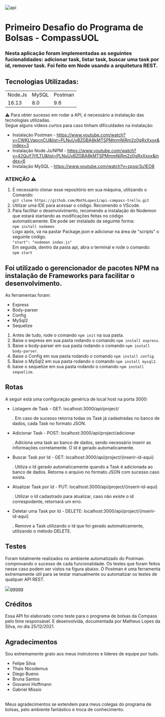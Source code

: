 ![api](https://user-images.githubusercontent.com/70352508/147391625-1dbd5456-c802-4552-816d-399899bf5e6e.PNG)
<h1>Primeiro Desafio do Programa de Bolsas - CompassUOL</h1>
<h3> Nesta aplicação foram implementadas as seguintes fucionalidades: adicionar task, listar task, buscar uma task por id, remover task. Foi feito em Node usando a arquitetura REST.</h3>

## Tecnologias Utilizadas:

<table>
  <tr>
    <td>Node.Js</td>
    <td>MySQL</td>
    <td>Postman</td>
  </tr>
  <tr>
    <td>16.13</td>
    <td>8.0</td>
    <td>9.6</td>
  </tr>
</table>

⚠ Para obter sucesso em rodar a API, é necessário a instalação das tecnologias utilizadas. <br>
 Segue alguns vídeos curtos para caso tinham dificuldades na instalação:
* Instalação Postman - https://www.youtube.com/watch?v=CWKLVapcnCU&list=PLNuUvBZGBA8kMTSPMmmNiRm2z0gRxXxox&index=3
* Instalação Node.Js/NPM - https://www.youtube.com/watch?v=42QuY7rfLTU&list=PLNuUvBZGBA8kMTSPMmmNiRm2z0gRxXxox&index=6
* Instalação MySQL - https://www.youtube.com/watch?v=zpssr3u1EO8

### ATENÇÃO ⚠
1. É necessário clonar esse repositório em sua máquina, utilizando o Comando: <br>
`git clone https://github.com/MathLopes1/api-compass-trello.git` 
2. Utilizar uma IDE para acessar o código. Recomendo o VScode.
3. Para facilitar o desenvolvimento, recomendo a instalação do Nodemon que estará startando as modificações feitas no código automaticamente. Ele pode ser instalado da seguinte forma: <br>
`npm install nodemon`<br>
Logo após, vá na pastar Package.json e adicionar na área de "scripts" o seguinte código.<br>
`"start": "nodemon index.js"`<br>
Em seguida, dentro da pasta api, abra o terminal e rode o comando:<br>
`npm start`

## Foi utilizado o gerencionador de pacotes NPM na instalação de Frameworks para facilitar o desenvolvimento.
As ferramentas foram:
* Express
* Body-parser
* Config
* MySql2
* Sequelize

1. Antes de tudo, rode o comando `npm init` na sua pasta.
2. Baixe o express em sua pasta rodando o comando `npm install express`.
3. Baixe o body-parser em sua pasta rodando o comando `npm install body-parser`.
4. Baixe o Config em sua pasta rodando o comando `npm install config`.
5. Baixe o MySql2 em sua pasta rodando o comando `npm install mysql2`.
6. baixe o sequelize em sua pasta rodando o comando `npm install sequelize`.

## Rotas

A seguir está uma configuração genérica de local host na porta 3000:

- Listagem de Task - GET: localhost:3000/api/project/

   . Em caso de sucesso retorna todas os Task já cadastradas no banco de dados, cada Task no formato JSON.
   
- Adicionar Task - POST: localhost:3000/api/project/adicionar 
  
  . Adiciona uma task ao banco de dados, sendo necessário inserir as informações corretamente. O Id é gerado automaticamente.
  
- Buscar Task por Id - GET: localhost:3000/api/project/{inserir-id-aqui}

  . Utiliza o Id gerado automaticamente quando a Task é adicionada ao banco de dados. Retorna o arquivo no formato JSON com sucesso caso exista.
  
- Atualizar  Task por Id - PUT: localhost:3000/api/project/{inserir-id-aqui}

   . Utilizar o Id cadastrado para atualizar, caso não existe o id correspodente, retornará um erro.
   
- Deletar uma Task por Id - DELETE: localhost:3000/api/project/{inserir-id-aqui}

   . Remove a Task utilizando o Id que foi gerado automaticamente, utilizando o método DELETE. 

## Testes

Foram totalmente realizados no ambiente automatizado do Postman. comprovando o sucesso de cada funcionalidade. Os testes que foram feitos nesse caso podem ser vistos na figura abaixo. O Postman é uma ferramenta extremamente útil para se testar manualmente ou automatizar os testes de qualquer API REST.

![ggggg](https://user-images.githubusercontent.com/70352508/147392624-378977e6-51b6-4e50-9dad-b79e5dc87962.PNG)

## Créditos

Essa API foi elaborado como teste para o programa de bolsas da Compass pelo time responsável. E desenvolvida, documentada por Matheus Lopes da Silva, no dia 25/12/2021.

## Agradecimentos

Sou extremamente grato aos meus instrutores e líderes de equipe por tudo.
* Felipe Silva
* Thais Nicodemus
* Diego Bueno
* Bruna Santos
* Giovanni Hoffmann
* Gabriel Missio 
<br>
Meus agradecimentos se extendem para meus colegas do programa de bolsas, pelo ambiente fantástico e troca de conhecimento.



